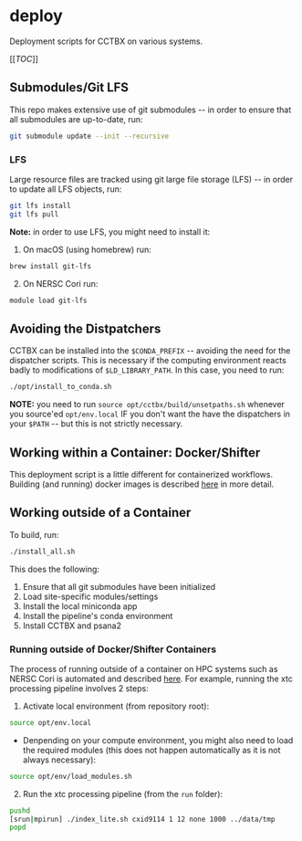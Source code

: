 # deploy

Deployment scripts for CCTBX on various systems.

[[_TOC_]]


## Submodules/Git LFS

This repo makes extensive use of git submodules -- in order to ensure that all
submodules are up-to-date, run:

```bash
git submodule update --init --recursive
```

### LFS

Large resource files are tracked using git large file storage (LFS) -- in
order to update all LFS objects, run:

```bash
git lfs install
git lfs pull
```

**Note:** in order to use LFS, you might need to install it:
1. On macOS (using homebrew) run:
```bash
brew install git-lfs
```
2. On NERSC Cori run:
```bash
module load git-lfs
```


## Avoiding the Distpatchers

CCTBX can be installed into the `$CONDA_PREFIX` -- avoiding the need for the
dispatcher scripts. This is necessary if the computing environment reacts
badly to modifications of `$LD_LIBRARY_PATH`. In this case, you need to run:
```bash
./opt/install_to_conda.sh
```

**NOTE:** you need to run `source opt/cctbx/build/unsetpaths.sh` whenever you
source'ed `opt/env.local` IF you don't want the have the dispatchers in your
`$PATH` -- but this is not strictly necessary.


## Working within a Container: Docker/Shifter

This deployment script is a little different for containerized workflows.
Building (and running) docker images is described [here](README_DOCKER.md) in
more detail.


## Working outside of a Container

To build, run:

```bash
./install_all.sh
```

This does the following:
1. Ensure that all git submodules have been initialized
2. Load site-specific modules/settings
3. Install the local miniconda app
4. Install the pipeline's conda environment
5. Install CCTBX and psana2


### Running outside of Docker/Shifter Containers

The process of running outside of a container on HPC systems such as NERSC Cori
is automated and described [here](RUNNING.md). For example, running
the xtc processing pipeline involves 2 steps:

1. Activate local environment (from repository root):

```bash
source opt/env.local
```

* Denpending on your compute environment, you might also need to load the
  required modules (this does not happen automatically as it is not always
  necessary):

```bash
source opt/env/load_modules.sh
```

2. Run the xtc processing pipeline (from the `run` folder):

```bash
pushd
[srun|mpirun] ./index_lite.sh cxid9114 1 12 none 1000 ../data/tmp
popd
```


[1]: https://hub.docker.com/repository/docker/jblaschke/cctbx
